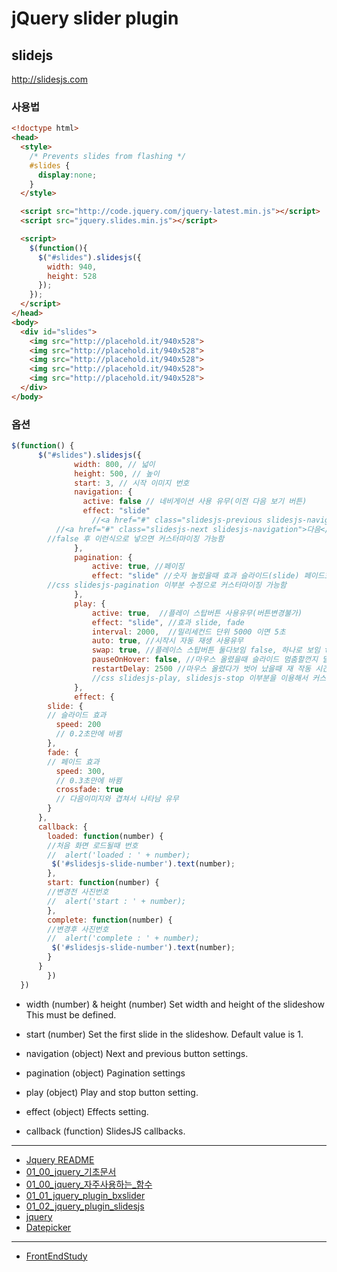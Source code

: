 # jQuery  slider plugin

## slidejs
http://slidesjs.com

### 사용법

```html
<!doctype html>
<head>
  <style>
    /* Prevents slides from flashing */
    #slides {
      display:none;
    }
  </style>

  <script src="http://code.jquery.com/jquery-latest.min.js"></script>
  <script src="jquery.slides.min.js"></script>

  <script>
    $(function(){
      $("#slides").slidesjs({
        width: 940,
        height: 528
      });
    });
  </script>
</head>
<body>
  <div id="slides">
    <img src="http://placehold.it/940x528">
    <img src="http://placehold.it/940x528">
    <img src="http://placehold.it/940x528">
    <img src="http://placehold.it/940x528">
    <img src="http://placehold.it/940x528">
  </div>
</body>
```

### 옵션

```javascript
$(function() {
      $("#slides").slidesjs({
              width: 800, // 넓이
              height: 500, // 높이
              start: 3, // 시작 이미지 번호
              navigation: {
                active: false // 네비게이션 사용 유무(이전 다음 보기 버튼)
                effect: "slide"
                  //<a href="#" class="slidesjs-previous slidesjs-navigation">이전</a>
          //<a href="#" class="slidesjs-next slidesjs-navigation">다음</a>
        //false 후 이런식으로 넣으면 커스터마이징 가능함
              },
              pagination: {
                  active: true, //페이징
                  effect: "slide" //숫자 눌렀을때 효과 슬라이드(slide) 페이드효과(fade)
        //css slidesjs-pagination 이부분 수정으로 커스터마이징 가능함
              },
              play: {
                  active: true,  //플레이 스탑버튼 사용유무(버튼변경불가)
                  effect: "slide", //효과 slide, fade
                  interval: 2000,  //밀리세컨드 단위 5000 이면 5초
                  auto: true, //시작시 자동 재생 사용유무
                  swap: true, //플레이스 스탑버튼 둘다보임 false, 하나로 보임 true
                  pauseOnHover: false, //마우스 올렸을때 슬라이드 멈춤할껀지 말껀지
                  restartDelay: 2500 //마우스 올렸다가 벗어 났을때 재 작동 시간 밀리세컨드 단위
                  //css slidesjs-play, slidesjs-stop 이부분을 이용해서 커스터마이징 가능함
              },
              effect: {
        slide: {
        // 슬라이드 효과
          speed: 200
          // 0.2초만에 바뀜
        },
        fade: {
        // 페이드 효과
          speed: 300,
          // 0.3초만에 바뀜
          crossfade: true
          // 다음이미지와 겹쳐서 나타남 유무
        }
      },
      callback: {
        loaded: function(number) {
        //처음 화면 로드될때 번호
        //  alert('loaded : ' + number);
         $('#slidesjs-slide-number').text(number);
        },
        start: function(number) {
        //변경전 사진번호
        //  alert('start : ' + number);
        },
        complete: function(number) {
        //변경후 사진번호
        //  alert('complete : ' + number);
         $('#slidesjs-slide-number').text(number);
        }
      }
        })
  })
```
* width (number) & height (number)
Set width and height of the slideshow
 This must be defined.

* start (number)
Set the first slide in the slideshow.
 Default value is 1.

* navigation (object)
Next and previous button settings.

* pagination (object)
Pagination settings

* play (object)
Play and stop button setting.

* effect (object)
Effects setting.

* callback (function)
SlidesJS callbacks.




----


* [Jquery README](../README.md)
* [01_00_jquery_기초문서](01_00_jquery_기초문서.md)
* [01_00_jquery_자주사용하는_함수](01_00_jquery_자주사용하는_함수.md)
* [01_01_jquery_plugin_bxslider](01_01_jquery_plugin_bxslider.md)
* [01_02_jquery_plugin_slidesjs](01_02_jquery_plugin_slidesjs.md)
* [jquery](jquery.md)
* [Datepicker](Datepicker.md)

----


* [FrontEndStudy](../../README.md)
